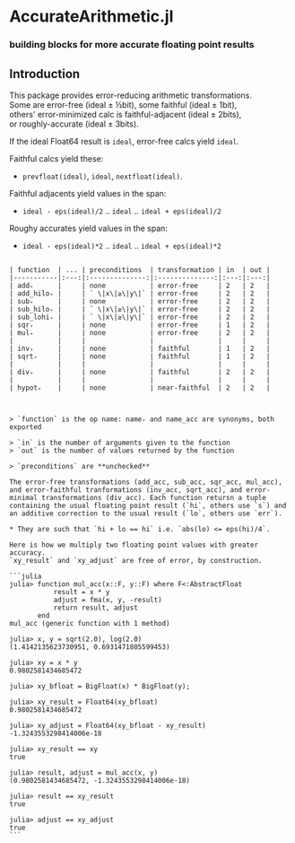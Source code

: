 # AccurateArithmetic.jl
### building blocks for more accurate floating point results

## Introduction

This package provides error-reducing arithmetic transformations.    
Some are error-free (ideal ± ½bit), some faithful (ideal ± 1bit),   
others' error-minimized calc is faithful-adjacent (ideal ± 2bits),    
or roughly-accurate (ideal ± 3bits).

If the ideal Float64 result is `ideal`, error-free calcs yield `ideal`.

Faithful calcs yield these:    
- `prevfloat(ideal)`, `ideal`, `nextfloat(ideal)`.     

Faithful adjacents yield values in the span:    
- `ideal - eps(ideal)/2` .. `ideal` .. `ideal + eps(ideal)/2`

Roughy accurates yield values in the span:    
- `ideal - eps(ideal)*2` .. `ideal` .. `ideal + eps(ideal)*2`


~~~~~~~

| function  | ... | preconditions  | transformation | in  | out |
|-----------|:---:|:--------------:|:--------------:|:---:|:---:|
| add₊      |     | none           | error-free     | 2   | 2   |
| add_hilo₊ |     | ` \|x\|≥\|y\|` | error-free     | 2   | 2   |
| sub₊      |     | none           | error-free     | 2   | 2   |
| sub_hilo₊ |     | ` \|x\|≥\|y\|` | error-free     | 2   | 2   |
| sub_lohi₊ |     | ` \|x\|≥\|y\|` | error-free     | 2   | 2   |
| sqr₊      |     | none           | error-free     | 1   | 2   |
| mul₊      |     | none           | error-free     | 2   | 2   |
|           |     |                |                |     |     |
| inv₊      |     | none           | faithful       | 1   | 2   |
| sqrt₊     |     | none           | faithful       | 1   | 2   |
|           |     |                |                |     |     |
| div₊      |     | none           | faithful       | 2   | 2   |
|           |     |                |                |     |     |
| hypot₊    |     | none           | near-faithful  | 2   | 2   |



> `function` is the op name: name₊ and name_acc are synonyms, both exported

> `in` is the number of arguments given to the function    
> `out` is the number of values returned by the function

> `preconditions` are **unchecked**

The error-free transformations (add_acc, sub_acc, sqr_acc, mul_acc), and error-faithful tranformations (inv_acc, sqrt_acc), and error-minimal transformations (div_acc). Each function retursn a tuple containing the usual floating point result (`hi`, others use `s`) and an additive correction to the usual result (`lo`, others use `err`). 

* They are such that `hi + lo == hi` i.e. `abs(lo) <= eps(hi)/4`. 

Here is how we multiply two floating point values with greater accuracy.    
`xy_result` and `xy_adjust` are free of error, by construction.

```julia
julia> function mul_acc(x::F, y::F) where F<:AbstractFloat
           result = x * y
           adjust = fma(x, y, -result)
           return result, adjust
       end
mul_acc (generic function with 1 method)

julia> x, y = sqrt(2.0), log(2.0)
(1.4142135623730951, 0.6931471805599453)

julia> xy = x * y
0.9802581434685472

julia> xy_bfloat = BigFloat(x) * BigFloat(y);

julia> xy_result = Float64(xy_bfloat)
0.9802581434685472

julia> xy_adjust = Float64(xy_bfloat - xy_result)
-1.3243553298414006e-18

julia> xy_result == xy
true

julia> result, adjust = mul_acc(x, y)
(0.9802581434685472, -1.3243553298414006e-18)

julia> result == xy_result
true

julia> adjust == xy_adjust
true
```


